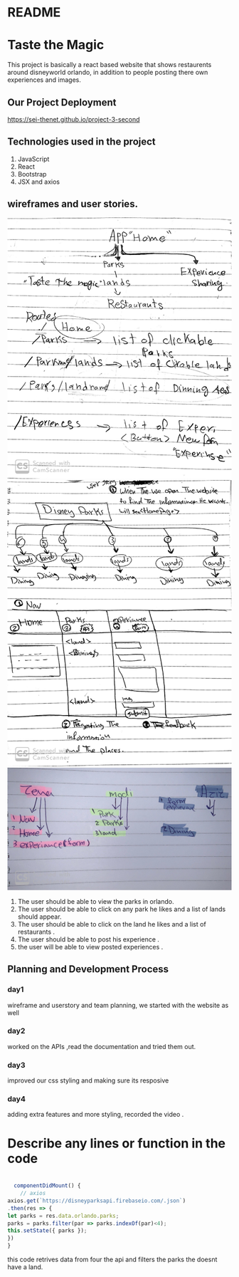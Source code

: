 # README





# Taste the Magic
This project is basically a react based website that shows restaurents around disneyworld orlando, in addition to people posting there own experiences and images.
## Our Project Deployment
https://sei-thenet.github.io/project-3-second
## Technologies used in the project
1. JavaScript
2. React
3. Bootstrap
4. JSX and axios

## wireframes and user stories.

![Wireframe](images/wireframe1.jpg)
![Wireframe](images/wireframe2.jpg)
![Planning](images/wireframe3.jpg)

1. The user should be able to view the parks in orlando.
2. The user should be able to click on any park he likes and a list of lands should appear.
3. The user should be able to click on the land he likes and a list of restaurants .
4. The user should be able to post his experience .
5. the user will be able to view posted experiences .

## Planning and Development Process

### day1
wireframe and userstory and team planning, we started with the website as well
### day2
worked on the APIs ,read the documentation and tried them out.
### day3
improved our css styling and making sure its resposive
### day4
adding extra features and more styling, recorded the video .

# Describe any lines or function in the code
```js

  componentDidMount() {
    // axios
axios.get(`https://disneyparksapi.firebaseio.com/.json`)
.then(res => {
let parks = res.data.orlando.parks;
parks = parks.filter(par => parks.indexOf(par)<4);
this.setState({ parks });
})
} 
```
this code retrives data from four the api and filters the parks the doesnt have a land.